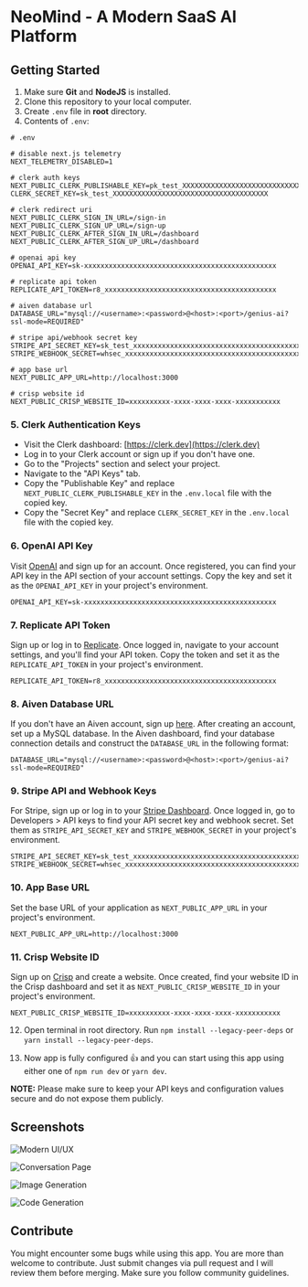 <a name="readme-top"></a>

# NeoMind - A Modern SaaS AI Platform

## Getting Started

1. Make sure **Git** and **NodeJS** is installed.
2. Clone this repository to your local computer.
3. Create `.env` file in **root** directory.
4. Contents of `.env`:

```env
# .env

# disable next.js telemetry
NEXT_TELEMETRY_DISABLED=1

# clerk auth keys
NEXT_PUBLIC_CLERK_PUBLISHABLE_KEY=pk_test_XXXXXXXXXXXXXXXXXXXXXXXXXXXXXXXXXXXXXXXXXXXXXXXXXXXXXXXXXXXXXXXXX
CLERK_SECRET_KEY=sk_test_XXXXXXXXXXXXXXXXXXXXXXXXXXXXXXXXXXXXXX

# clerk redirect uri
NEXT_PUBLIC_CLERK_SIGN_IN_URL=/sign-in
NEXT_PUBLIC_CLERK_SIGN_UP_URL=/sign-up
NEXT_PUBLIC_CLERK_AFTER_SIGN_IN_URL=/dashboard
NEXT_PUBLIC_CLERK_AFTER_SIGN_UP_URL=/dashboard

# openai api key
OPENAI_API_KEY=sk-xxxxxxxxxxxxxxxxxxxxxxxxxxxxxxxxxxxxxxxxxxxxxxx

# replicate api token
REPLICATE_API_TOKEN=r8_xxxxxxxxxxxxxxxxxxxxxxxxxxxxxxxxxxxxxxxxxx

# aiven database url
DATABASE_URL="mysql://<username>:<password>@<host>:<port>/genius-ai?ssl-mode=REQUIRED"

# stripe api/webhook secret key
STRIPE_API_SECRET_KEY=sk_test_xxxxxxxxxxxxxxxxxxxxxxxxxxxxxxxxxxxxxxxxxxxxxxxxxxxxxxxxxxxxxxxxxxxxxxxxxxxxxxxxxxxxxxxxxxxxxxxxxxxxxxxxxxxxxx
STRIPE_WEBHOOK_SECRET=whsec_xxxxxxxxxxxxxxxxxxxxxxxxxxxxxxxxxxxxxxxxxxxxxxxxxxxxxxxxxxxx

# app base url
NEXT_PUBLIC_APP_URL=http://localhost:3000

# crisp website id
NEXT_PUBLIC_CRISP_WEBSITE_ID=xxxxxxxxxx-xxxx-xxxx-xxxx-xxxxxxxxxxx
```

### 5. Clerk Authentication Keys

- Visit the Clerk dashboard: [https://clerk.dev](https://clerk.dev)
- Log in to your Clerk account or sign up if you don't have one.
- Go to the "Projects" section and select your project.
- Navigate to the "API Keys" tab.
- Copy the "Publishable Key" and replace `NEXT_PUBLIC_CLERK_PUBLISHABLE_KEY` in the `.env.local` file with the copied key.
- Copy the "Secret Key" and replace `CLERK_SECRET_KEY` in the `.env.local` file with the copied key.

### 6. OpenAI API Key

Visit [OpenAI](https://platform.openai.com/signup/) and sign up for an account. Once registered, you can find your API key in the API section of your account settings. Copy the key and set it as the `OPENAI_API_KEY` in your project's environment.

```env
OPENAI_API_KEY=sk-xxxxxxxxxxxxxxxxxxxxxxxxxxxxxxxxxxxxxxxxxxxxxxx
```

### 7. Replicate API Token

Sign up or log in to [Replicate](https://replicate.ai/). Once logged in, navigate to your account settings, and you'll find your API token. Copy the token and set it as the `REPLICATE_API_TOKEN` in your project's environment.

```env
REPLICATE_API_TOKEN=r8_xxxxxxxxxxxxxxxxxxxxxxxxxxxxxxxxxxxxxxxxxx
```

### 8. Aiven Database URL

If you don't have an Aiven account, sign up [here](https://aiven.io/). After creating an account, set up a MySQL database. In the Aiven dashboard, find your database connection details and construct the `DATABASE_URL` in the following format:

```env
DATABASE_URL="mysql://<username>:<password>@<host>:<port>/genius-ai?ssl-mode=REQUIRED"
```

### 9. Stripe API and Webhook Keys

For Stripe, sign up or log in to your [Stripe Dashboard](https://dashboard.stripe.com/register). Once logged in, go to Developers > API keys to find your API secret key and webhook secret. Set them as `STRIPE_API_SECRET_KEY` and `STRIPE_WEBHOOK_SECRET` in your project's environment.

```env
STRIPE_API_SECRET_KEY=sk_test_xxxxxxxxxxxxxxxxxxxxxxxxxxxxxxxxxxxxxxxxxxxxxxxxxxxxxxxxxxxxxxxxxxxxxxxxxxxxxxxxxxxxxxxxxxxxxxxxxxxxxxxxxxxxxx
STRIPE_WEBHOOK_SECRET=whsec_xxxxxxxxxxxxxxxxxxxxxxxxxxxxxxxxxxxxxxxxxxxxxxxxxxxxxxxxxxxx
```

### 10. App Base URL

Set the base URL of your application as `NEXT_PUBLIC_APP_URL` in your project's environment.

```env
NEXT_PUBLIC_APP_URL=http://localhost:3000
```

### 11. Crisp Website ID

Sign up on [Crisp](https://crisp.chat/en/) and create a website. Once created, find your website ID in the Crisp dashboard and set it as `NEXT_PUBLIC_CRISP_WEBSITE_ID` in your project's environment.

```env
NEXT_PUBLIC_CRISP_WEBSITE_ID=xxxxxxxxxx-xxxx-xxxx-xxxx-xxxxxxxxxxx
```

12. Open terminal in root directory. Run `npm install --legacy-peer-deps` or `yarn install --legacy-peer-deps`.

13. Now app is fully configured 👍 and you can start using this app using either one of `npm run dev` or `yarn dev`.

**NOTE:** Please make sure to keep your API keys and configuration values secure and do not expose them publicly.

## Screenshots

![Modern UI/UX](/.github/images/img1.png "Modern UI/UX")

![Conversation Page](/.github/images/img2.png "Conversation Page")

![Image Generation](/.github/images/img3.png "Image Generation")

![Code Generation](/.github/images/img4.png "Code Generation")

## Contribute

You might encounter some bugs while using this app. You are more than welcome to contribute. Just submit changes via pull request and I will review them before merging. Make sure you follow community guidelines.
